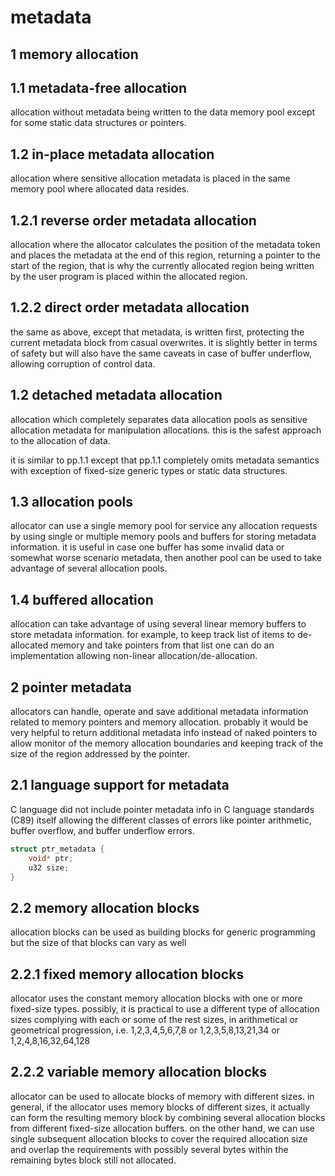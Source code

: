 # metadata

## 1 memory allocation

## 1.1 metadata-free allocation

allocation without metadata being written to the data memory pool except for some static data structures or pointers.

## 1.2 in-place metadata allocation

allocation where sensitive allocation metadata is placed in the same memory pool where allocated data resides.

## 1.2.1 reverse order metadata allocation

allocation where the allocator calculates the position of the metadata token and places the metadata at the end of this region, returning a pointer to the start of the region, that is why the currently allocated region being written by the user program is placed within the allocated region.

## 1.2.2 direct order metadata allocation

the same as above, except that metadata, is written first, protecting the current metadata block from casual overwrites. it is slightly better in terms of safety but will also have the same caveats in case of buffer underflow, allowing corruption of control data.

## 1.2 detached metadata allocation

allocation which completely separates data allocation pools as sensitive allocation metadata for manipulation allocations. this is the safest approach to the allocation of data.

it is similar to pp.1.1 except that pp.1.1 completely omits metadata semantics with exception of fixed-size generic types or static data structures.

## 1.3 allocation pools

allocator can use a single memory pool for service any allocation requests by using single or multiple memory pools and buffers for storing metadata information. it is useful in case one buffer has some invalid data or somewhat worse scenario metadata, then another pool can be used to take advantage of several allocation pools.

## 1.4 buffered allocation

allocation can take advantage of using several linear memory buffers to store metadata information. for example, to keep track list of items to de-allocated memory and take pointers from that list one can do an implementation allowing non-linear allocation/de-allocation.

## 2 pointer metadata

allocators can handle, operate and save additional metadata information related to memory pointers and memory allocation. probably it would be very helpful to return additional metadata info instead of naked pointers to allow monitor of the memory allocation boundaries and keeping track of the size of the region addressed by the pointer.

## 2.1 language support for metadata

C language did not include pointer metadata info in C language standards (C89) itself allowing the different classes of errors like pointer arithmetic, buffer overflow, and buffer underflow errors.

```c
struct ptr_metadata {
    void* ptr;
    u32 size;
}
```

## 2.2 memory allocation blocks

allocation blocks can be used as building blocks for generic programming but the size of that blocks can vary as well

## 2.2.1 fixed memory allocation blocks

allocator uses the constant memory allocation blocks with one or more fixed-size types. possibly, it is practical to use a different type of allocation sizes complying with each or some of the rest sizes, in arithmetical or geometrical progression, i.e. 1,2,3,4,5,6,7,8 or 1,2,3,5,8,13,21,34 or 1,2,4,8,16,32,64,128

## 2.2.2 variable memory allocation blocks

allocator can be used to allocate blocks of memory with different sizes. in general, if the allocator uses memory blocks of different sizes, it actually can form the resulting memory block by combining several allocation blocks from different fixed-size allocation buffers. on the other hand, we can use single subsequent allocation blocks to cover the required allocation size and overlap the requirements with possibly several bytes within the remaining bytes block still not allocated.
